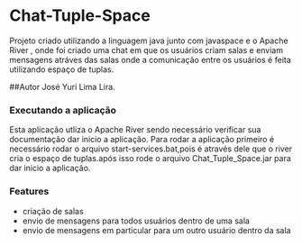 # Chat-Tuple-Space
Projeto criado utilizando a linguagem java junto com javaspace e o Apache River , onde foi criado uma chat em que os 
usuários criam salas e enviam mensagens atráves das salas onde a comunicação entre os usuários é feita
utilizando espaço de tuplas.

##Autor 
José Yuri Lima Lira.


### Executando a aplicação
Esta aplicação utliza o Apache River sendo necessário verificar sua documentação dar inicio a aplicação. 
Para rodar a aplicação primeiro é necessário rodar o arquivo start-services.bat,pois é através dele
que o river cria o espaço de tuplas.após isso rode o arquivo Chat_Tuple_Space.jar para dar inicio a
aplicação.

### Features

* criação de salas
* envio de mensagens para todos usuários dentro de uma sala
* envio de mensagens em particular para um outro usuário dentro da sala
